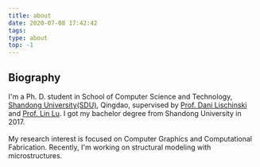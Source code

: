 ```yaml
---
title: about
date: 2020-07-08 17:42:42
tags:
type: about
top: -1
---
```

## Biography
I\'m a Ph. D. student in School of Computer Science and Technology, [Shandong University(SDU)](http://www.en.sdu.edu.cn/), Qingdao, supervised by [Prof. Dani Lischinski](https://www.cs.huji.ac.il/~danix/) and [Prof. Lin Lu](http://irc.cs.sdu.edu.cn/~lulin/index.html). I got my bachelor degree from Shandong University in 2017. </br></br>My research interest is focused on Computer Graphics and Computational Fabrication. Recently, I\'m working on structural modeling with microstructures.
